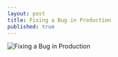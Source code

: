 ```yaml
---
layout: post
title: Fixing a Bug in Production
published: true
---
```


![Fixing a Bug in Production](../images/FixingBugProduction.png)
